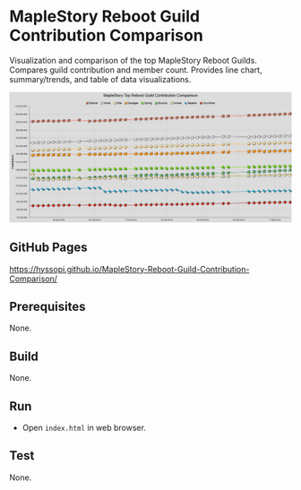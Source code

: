 # MapleStory Reboot Guild Contribution Comparison
Visualization and comparison of the top MapleStory Reboot Guilds. Compares guild contribution and member count. Provides line chart, summary/trends, and table of data visualizations.

![splash](images/splash.png)

## GitHub Pages
https://hyssopi.github.io/MapleStory-Reboot-Guild-Contribution-Comparison/

## Prerequisites
None.

## Build
None.

## Run
- Open `index.html` in web browser.

## Test
None.
